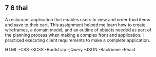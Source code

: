 ## 7 6 thai

A restaurant application that enables users to view and order food items and save to their cart. This assignment helped me learn how to create wireframes, a domain model, and an outline of objects needed as part of the planning process when making a complex front end application. I practiced executing client requirements to make a complete application.

HTML 
-CSS 
-SCSS 
-Bootstrap 
-jQuery 
-JSON 
-Backbone 
-React
